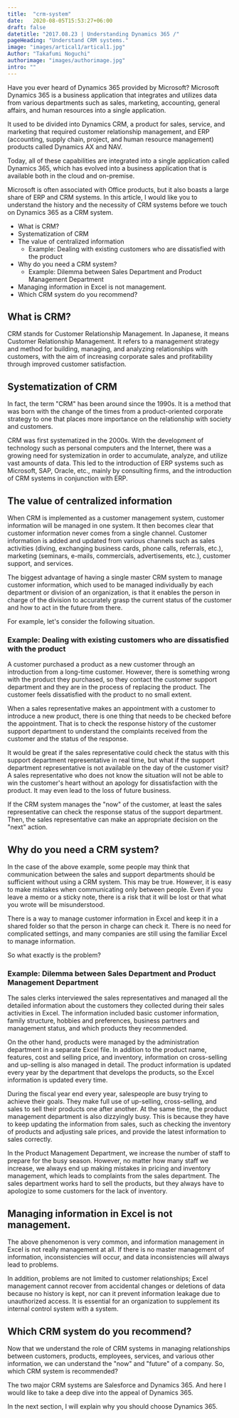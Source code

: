 ```yaml
---
title:  "crm-system"
date:   2020-08-05T15:53:27+06:00
draft: false
datetitle: "2017.08.23 | Understanding Dynamics 365 /"
pageHeading: "Understand CRM systems."
image: "images/artical1/artical1.jpg"
Author: "Takafumi Noguchi"
authorimage: "images/authorimage.jpg"
intro: ""
---
```

<!-- Intro  -->
Have you ever heard of Dynamics 365 provided by Microsoft? Microsoft Dynamics 365 is a business application that integrates and utilizes data from various departments such as sales, marketing, accounting, general affairs, and human resources into a single application.

It used to be divided into Dynamics CRM, a product for sales, service, and marketing that required customer relationship management, and ERP (accounting, supply chain, project, and human resource management) products called Dynamics AX and NAV.

Today, all of these capabilities are integrated into a single application called Dynamics 365, which has evolved into a business application that is available both in the cloud and on-premise.

Microsoft is often associated with Office products, but it also boasts a large share of ERP and CRM systems. In this article, I would like you to understand the history and the necessity of CRM systems before we touch on Dynamics 365 as a CRM system.

<!-- Table Of Content -->

* What is CRM?
* Systematization of CRM
* The value of centralized information
  * Example: Dealing with existing customers who are dissatisfied with the product
* Why do you need a CRM system?
  * Example: Dilemma between Sales Department and Product Management Department
* Managing information in Excel is not management.
* Which CRM system do you recommend?

## What is CRM?
CRM stands for Customer Relationship Management. In Japanese, it means Customer Relationship Management. It refers to a management strategy and method for building, managing, and analyzing relationships with customers, with the aim of increasing corporate sales and profitability through improved customer satisfaction.

## Systematization of CRM
In fact, the term "CRM" has been around since the 1990s. It is a method that was born with the change of the times from a product-oriented corporate strategy to one that places more importance on the relationship with society and customers.

CRM was first systematized in the 2000s. With the development of technology such as personal computers and the Internet, there was a growing need for systemization in order to accumulate, analyze, and utilize vast amounts of data. This led to the introduction of ERP systems such as Microsoft, SAP, Oracle, etc., mainly by consulting firms, and the introduction of CRM systems in conjunction with ERP.

## The value of centralized information
When CRM is implemented as a customer management system, customer information will be managed in one system. It then becomes clear that customer information never comes from a single channel. Customer information is added and updated from various channels such as sales activities (diving, exchanging business cards, phone calls, referrals, etc.), marketing (seminars, e-mails, commercials, advertisements, etc.), customer support, and services.

The biggest advantage of having a single master CRM system to manage customer information, which used to be managed individually by each department or division of an organization, is that it enables the person in charge of the division to accurately grasp the current status of the customer and how to act in the future from there.

For example, let's consider the following situation.
### Example: Dealing with existing customers who are dissatisfied with the product
A customer purchased a product as a new customer through an introduction from a long-time customer. However, there is something wrong with the product they purchased, so they contact the customer support department and they are in the process of replacing the product. The customer feels dissatisfied with the product to no small extent.

When a sales representative makes an appointment with a customer to introduce a new product, there is one thing that needs to be checked before the appointment. That is to check the response history of the customer support department to understand the complaints received from the customer and the status of the response.

It would be great if the sales representative could check the status with this support department representative in real time, but what if the support department representative is not available on the day of the customer visit? A sales representative who does not know the situation will not be able to win the customer's heart without an apology for dissatisfaction with the product. It may even lead to the loss of future business.

If the CRM system manages the "now" of the customer, at least the sales representative can check the response status of the support department. Then, the sales representative can make an appropriate decision on the "next" action.

## Why do you need a CRM system?
In the case of the above example, some people may think that communication between the sales and support departments should be sufficient without using a CRM system. This may be true. However, it is easy to make mistakes when communicating only between people. Even if you leave a memo or a sticky note, there is a risk that it will be lost or that what you wrote will be misunderstood.

There is a way to manage customer information in Excel and keep it in a shared folder so that the person in charge can check it. There is no need for complicated settings, and many companies are still using the familiar Excel to manage information.

So what exactly is the problem?
### Example: Dilemma between Sales Department and Product Management Department
The sales clerks interviewed the sales representatives and managed all the detailed information about the customers they collected during their sales activities in Excel. The information included basic customer information, family structure, hobbies and preferences, business partners and management status, and which products they recommended.

On the other hand, products were managed by the administration department in a separate Excel file. In addition to the product name, features, cost and selling price, and inventory, information on cross-selling and up-selling is also managed in detail. The product information is updated every year by the department that develops the products, so the Excel information is updated every time.

During the fiscal year end every year, salespeople are busy trying to achieve their goals. They make full use of up-selling, cross-selling, and sales to sell their products one after another. At the same time, the product management department is also dizzyingly busy. This is because they have to keep updating the information from sales, such as checking the inventory of products and adjusting sale prices, and provide the latest information to sales correctly.

In the Product Management Department, we increase the number of staff to prepare for the busy season. However, no matter how many staff we increase, we always end up making mistakes in pricing and inventory management, which leads to complaints from the sales department. The sales department works hard to sell the products, but they always have to apologize to some customers for the lack of inventory.

## Managing information in Excel is not management.
The above phenomenon is very common, and information management in Excel is not really management at all. If there is no master management of information, inconsistencies will occur, and data inconsistencies will always lead to problems.

In addition, problems are not limited to customer relationships; Excel management cannot recover from accidental changes or deletions of data because no history is kept, nor can it prevent information leakage due to unauthorized access. It is essential for an organization to supplement its internal control system with a system.

## Which CRM system do you recommend?
Now that we understand the role of CRM systems in managing relationships between customers, products, employees, services, and various other information, we can understand the "now" and "future" of a company. So, which CRM system is recommended?

The two major CRM systems are Salesforce and Dynamics 365. And here I would like to take a deep dive into the appeal of Dynamics 365.

In the next section, I will explain why you should choose Dynamics 365.
